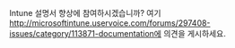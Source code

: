 <Token xmlns:xlink="http://www.w3.org/1999/xlink">Intune 설명서 향상에 참여하시겠습니까? <externalLink>
              <linkText>여기</linkText>
              <linkUri>http://microsoftintune.uservoice.com/forums/297408-issues/category/113871-documentation에 의견을 게시하세요.</linkUri>
       </externalLink>
</Token>


<!--HONumber=Jun16_HO4-->


